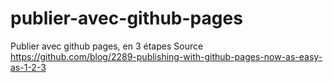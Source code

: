 # publier-avec-github-pages
Publier avec github pages, en 3 étapes
Source https://github.com/blog/2289-publishing-with-github-pages-now-as-easy-as-1-2-3
